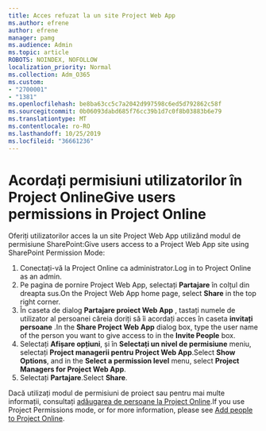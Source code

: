```yaml
---
title: Acces refuzat la un site Project Web App
ms.author: efrene
author: efrene
manager: pamg
ms.audience: Admin
ms.topic: article
ROBOTS: NOINDEX, NOFOLLOW
localization_priority: Normal
ms.collection: Adm_O365
ms.custom:
- "2700001"
- "1381"
ms.openlocfilehash: be8ba63cc5c7a2042d997598c6ed5d792862c58f
ms.sourcegitcommit: 0b06093dabd685f76cc39b1d7c0f8b03883b6e79
ms.translationtype: MT
ms.contentlocale: ro-RO
ms.lasthandoff: 10/25/2019
ms.locfileid: "36661236"
---
```

# <a name="give-users-permissions-in-project-online"></a><span data-ttu-id="f1f96-102">Acordați permisiuni utilizatorilor în Project Online</span><span class="sxs-lookup"><span data-stu-id="f1f96-102">Give users permissions in Project Online</span></span>

<span data-ttu-id="f1f96-103">Oferiți utilizatorilor acces la un site Project Web App utilizând modul de permisiune SharePoint:</span><span class="sxs-lookup"><span data-stu-id="f1f96-103">Give users access to a Project Web App site using SharePoint Permission Mode:</span></span>

1. <span data-ttu-id="f1f96-104">Conectați-vă la Project Online ca administrator.</span><span class="sxs-lookup"><span data-stu-id="f1f96-104">Log in to Project Online as an admin.</span></span>
2. <span data-ttu-id="f1f96-105">Pe pagina de pornire Project Web App, selectați **Partajare** în colțul din dreapta sus.</span><span class="sxs-lookup"><span data-stu-id="f1f96-105">On the Project Web App home page, select **Share** in the top right corner.</span></span>
3. <span data-ttu-id="f1f96-106">În caseta de dialog **Partajare proiect Web App** , tastați numele de utilizator al persoanei căreia doriți să îi acordați acces în caseta **invitați persoane** .</span><span class="sxs-lookup"><span data-stu-id="f1f96-106">In the **Share Project Web App** dialog box, type the user name of the person you want to give access to in the **Invite People** box.</span></span>
4. <span data-ttu-id="f1f96-107">Selectați **Afișare opțiuni**, și în **Selectați un nivel de permisiune** meniu, selectați **Project managerii pentru Project Web App**.</span><span class="sxs-lookup"><span data-stu-id="f1f96-107">Select **Show Options**, and in the **Select a permission level** menu, select **Project Managers for Project Web App**.</span></span>
5. <span data-ttu-id="f1f96-108">Selectați **Partajare**.</span><span class="sxs-lookup"><span data-stu-id="f1f96-108">Select **Share**.</span></span>

<span data-ttu-id="f1f96-109">Dacă utilizați modul de permisiuni de proiect sau pentru mai multe informații, consultați [adăugarea de persoane la Project Online](https://docs.microsoft.com/projectonline/step-2-add-people-to-project-online).</span><span class="sxs-lookup"><span data-stu-id="f1f96-109">If you use Project Permissions mode, or for more information, please see [Add people to Project Online](https://docs.microsoft.com/projectonline/step-2-add-people-to-project-online).</span></span>
